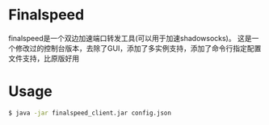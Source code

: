 # Finalspeed
finalspeed是一个双边加速端口转发工具(可以用于加速shadowsocks)。
这是一个修改过的控制台版本，去除了GUI，添加了多实例支持，添加了命令行指定配置文件支持，比原版好用

# Usage

```bash
$ java -jar finalspeed_client.jar config.json
```